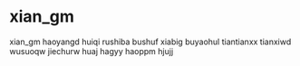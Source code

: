 # xian_gm
xian_gm
haoyangd
huiqi
rushiba
bushuf
xiabig
buyaohul
tiantianxx
tianxiwd
wusuoqw
jiechurw
huaj
hagyy
haoppm
hjujj
